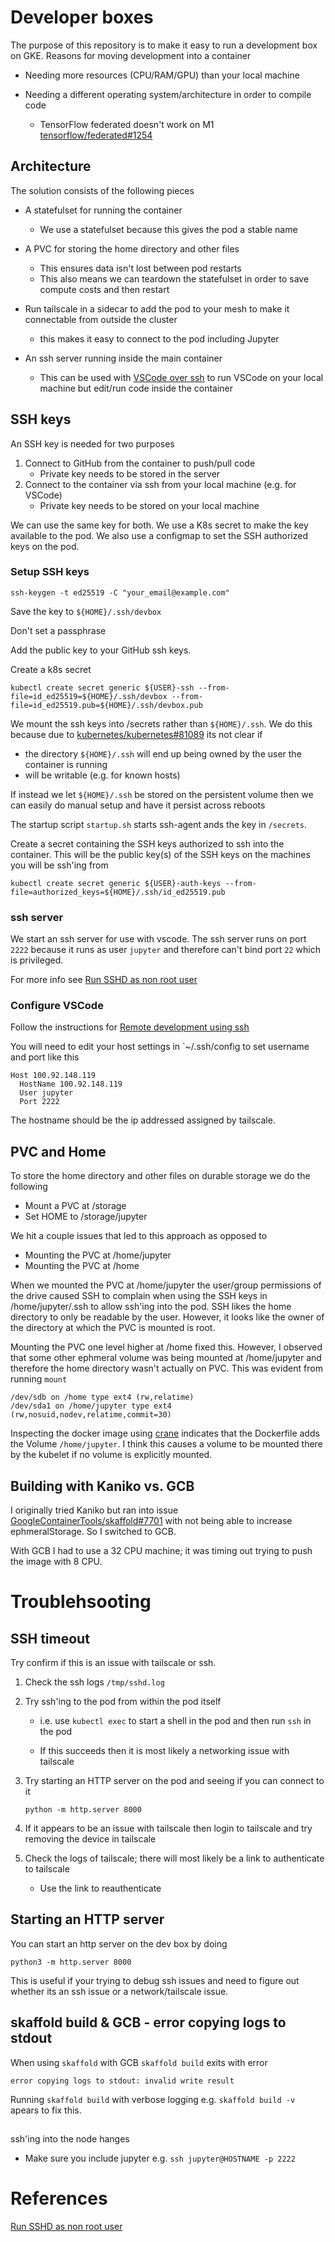# Developer boxes

The purpose of this repository is to make it easy to run
a development box on GKE. Reasons for moving
development into a container

* Needing more resources (CPU/RAM/GPU) than your local machine
* Needing a different operating system/architecture in order to compile code

  * TensorFlow federated doesn't work on M1 [tensorflow/federated#1254](https://github.com/tensorflow/federated/issues/1254)


## Architecture

The solution consists of the following pieces

* A statefulset for running the container 

  * We use a statefulset because this gives the pod a stable name

* A PVC for storing the home directory and other files
  * This ensures data isn't lost between pod restarts
  * This also means we can teardown the statefulset in order to save compute costs
    and then restart

* Run tailscale in a sidecar to add the pod to your mesh to make it connectable from outside the cluster
  * this makes it easy to connect to the pod including Jupyter

* An ssh server running inside the main container 

  * This can be used with [VSCode over ssh](https://code.visualstudio.com/docs/remote/ssh-tutorial) to
    run VSCode on your local machine but edit/run code inside the container

## SSH keys

An SSH key is needed for two purposes

  1. Connect to GitHub from the container to push/pull code
     * Private key needs to be stored in the server
  1. Connect to the container via ssh from your local machine (e.g. for VSCode)
     * Private key needs to be stored on your local machine

We can use the same key for both. We use a K8s secret to make the key available to the pod. We also use a configmap
to set the SSH authorized keys on the pod.

### Setup SSH keys

```
ssh-keygen -t ed25519 -C "your_email@example.com"
```

Save the key to `${HOME}/.ssh/devbox`

Don't set a passphrase

Add the public key to your GitHub ssh keys.

Create a k8s secret

```
kubectl create secret generic ${USER}-ssh --from-file=id_ed25519=${HOME}/.ssh/devbox --from-file=id_ed25519.pub=${HOME}/.ssh/devbox.pub
```

We mount the ssh keys into /secrets rather than `${HOME}/.ssh`. We do this because due to [kubernetes/kubernetes#81089](https://github.com/kubernetes/kubernetes/issues/81089) its not clear if 

* the directory `${HOME}/.ssh` will end up being owned by
the user the container is running 
* will be writable (e.g. for known hosts)

If instead we let `${HOME}/.ssh` be stored on the persistent volume then we can easily do manual setup and have it persist across reboots

The startup script `startup.sh` starts ssh-agent ands the key in `/secrets`.

Create a secret containing the SSH keys authorized to ssh into the container. This will
be the public key(s) of the SSH keys on the machines you will be ssh'ing from

```
kubectl create secret generic ${USER}-auth-keys --from-file=authorized_keys=${HOME}/.ssh/id_ed25519.pub 
```

### ssh server

We start an ssh server for use with vscode. The ssh server runs on port `2222` because it runs
as user `jupyter` and therefore can't bind port `22` which is privileged.

For more info see [Run SSHD as non root user](https://www.golinuxcloud.com/run-sshd-as-non-root-user-without-sudo/)

### Configure VSCode

Follow the instructions for [Remote development using ssh](https://code.visualstudio.com/docs/remote/ssh#_ssh-hostspecific-settings)

You will need to edit your host settings in `~/.ssh/config to set username and port like this

```
Host 100.92.148.119
  HostName 100.92.148.119
  User jupyter
  Port 2222
```

The hostname should be the ip addressed assigned by tailscale.

## PVC and Home

To store the home directory and other files on durable storage we do the following

* Mount a PVC at /storage
* Set HOME to /storage/jupyter

We hit a couple issues that led to this approach as opposed to

* Mounting the PVC at /home/jupyter
* Mounting the PVC at /home

When we mounted the PVC at /home/jupyter the user/group permissions of the drive caused
SSH to complain when using the SSH keys in /home/jupyter/.ssh to allow ssh'ing into the 
pod. SSH likes the home directory to only be readable by the user. However, it looks like the
owner of the directory at which the PVC is mounted is root.

Mounting the PVC one level higher at /home fixed this. However, I observed that some other
ephmeral volume was being mounted at /home/jupyter and therefore the home directory wasn't
actually on PVC. This was evident from running `mount`

```
/dev/sdb on /home type ext4 (rw,relatime)
/dev/sda1 on /home/jupyter type ext4 (rw,nosuid,nodev,relatime,commit=30)
```

Inspecting the docker image using [crane](https://github.com/google/go-containerregistry/blob/main/cmd/crane/doc/crane.md) indicates that the Dockerfile adds the Volume `/home/jupyter`. I think this causes 
a volume to be mounted there by the kubelet if no volume is explicitly mounted.


## Building with Kaniko vs. GCB

I originally tried Kaniko but ran into issue [GoogleContainerTools/skaffold#7701](https://github.com/GoogleContainerTools/skaffold/issues/7701) with not being able to increase
ephmeralStorage. So I switched to GCB.

With GCB I had to use a 32 CPU machine; it was timing out trying to push the image with 8 CPU.


# Troublehsooting

## SSH timeout

Try confirm if this is an issue with tailscale or ssh.

1. Check the ssh logs `/tmp/sshd.log`

1. Try ssh'ing to the pod from within the pod itself 

   * i.e. use `kubectl exec` to start a shell in the pod and then run `ssh` in the pod

   * If this succeeds then it is most likely a networking issue with tailscale

1. Try starting an HTTP server on the pod and seeing if you can connect to it
   ```
   python -m http.server 8000
   ```

1. If it appears to be an issue with tailscale then login to tailscale and try removing the device in tailscale

1. Check the logs of tailscale; there will most likely be a link to authenticate to tailscale
   * Use the link to reauthenticate

## Starting an HTTP server

You can start an http server on the dev box by doing

```
python3 -m http.server 8000
```

This is useful if your trying to debug ssh issues and need to figure
out whether its an ssh issue or a network/tailscale issue.

## skaffold build & GCB - error copying logs to stdout

When using `skaffold` with GCB `skaffold build` exits with error

```
error copying logs to stdout: invalid write result
```

Running `skaffold build` with verbose logging e.g. `skaffold build -v` apears to fix this.

## 
ssh'ing into the node hanges

* Make sure you include jupyter e.g. `ssh jupyter@HOSTNAME -p 2222`

# References

[Run SSHD as non root user](https://www.golinuxcloud.com/run-sshd-as-non-root-user-without-sudo/)